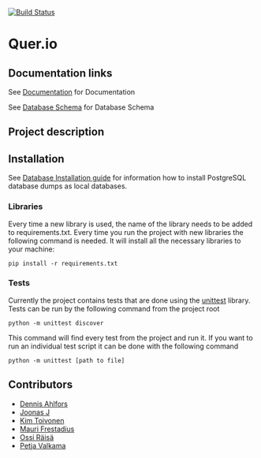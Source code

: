 [![Build Status](https://travis-ci.org/Quer-io/Quer.io.svg?branch=master)](https://travis-ci.org/Quer-io/Quer.io)

# Quer.io

## Documentation links
See [Documentation](https://github.com/Quer-io/Quer.io/tree/master/documentation/) for Documentation

See [Database Schema](https://github.com/Quer-io/Quer.io/tree/master/documentation/database/schema.md) for Database Schema

## Project description


## Installation

See [Database Installation guide](https://github.com/Quer-io/Quer.io/tree/master/documentation/database/db_readme.md) for information how to install PostgreSQL database dumps as local databases.

### Libraries
Every time a new library is used, the name of the library needs to be added to requirements.txt. Every time you run the project with new libraries the following command is needed. It will install all the necessary libraries to your machine:

`pip install -r requirements.txt`

### Tests
Currently the project contains tests that are done using the [unittest](https://docs.python.org/3/library/unittest.html) library. Tests can be run by the following command from the project root

`python -m unittest discover`

This command will find every test from the project and run it. If you want to run an individual test script it can be done with the following command

`python -m unittest [path to file]` 


## Contributors
- [Dennis Ahlfors](https://github.com/Dforssi)
- [Joonas J]()
- [Kim Toivonen](https://github.com/ConstantKrieg)
- [Mauri Frestadius](https://github.com/Suidat)
- [Ossi Räisä](https://github.com/oraisa)
- [Petja Valkama]()
